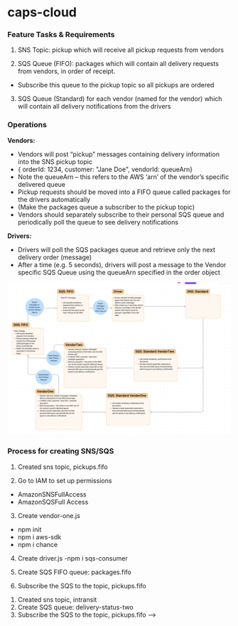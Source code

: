 # caps-cloud

### Feature Tasks & Requirements

1. SNS Topic: pickup which will receive all pickup requests from vendors

2. SQS Queue (FIFO): packages which will contain all delivery requests from vendors, in order of receipt.

- Subscribe this queue to the pickup topic so all pickups are ordered

3. SQS Queue (Standard) for each vendor (named for the vendor) which will contain all delivery notifications from the drivers

### Operations

**Vendors:**

- Vendors will post “pickup” messages containing delivery information into the SNS pickup topic
- { orderId: 1234, customer: "Jane Doe", vendorId: queueArn}
- Note the queueArn – this refers to the AWS ‘arn’ of the vendor’s specific delivered queue
- Pickup requests should be moved into a FIFO queue called packages for the drivers automatically
- (Make the packages queue a subscriber to the pickup topic)
- Vendors should separately subscribe to their personal SQS queue and periodically poll the queue to see delivery notifications

**Drivers:**

- Drivers will poll the SQS packages queue and retrieve only the next delivery order (message)
- After a time (e.g. 5 seconds), drivers will post a message to the Vendor specific SQS Queue using the queueArn specified in the order object

![Lab 19 UML](./assets/Lab%2019%20UML.png)

### Process for creating SNS/SQS

1. Created sns topic, pickups.fifo

2. Go to IAM to set up permissions
- AmazonSNSFullAccess
- AmazonSQSFull Access

3. Create vendor-one.js
- npm init
- npm i aws-sdk
- npm i chance

4. Create driver.js
-npm i sqs-consumer

5. Create SQS FIFO queue: packages.fifo

6. Subscribe the SQS to the topic, pickups.fifo

<!-- - Create additional SNS and SQS as needed -->
<!-- ________________________________________ -->
1. Created sns topic, intransit
2. Create SQS queue: delivery-status-two
3. Subscribe the SQS to the topic, pickups.fifo -->
